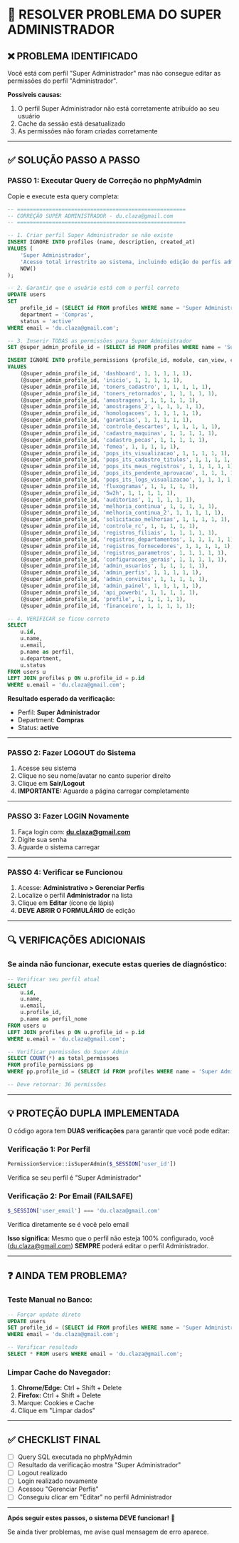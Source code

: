# 🔧 RESOLVER PROBLEMA DO SUPER ADMINISTRADOR

## **❌ PROBLEMA IDENTIFICADO**

Você está com perfil "Super Administrador" mas não consegue editar as permissões do perfil "Administrador".

**Possíveis causas:**
1. O perfil Super Administrador não está corretamente atribuído ao seu usuário
2. Cache da sessão está desatualizado
3. As permissões não foram criadas corretamente

---

## **✅ SOLUÇÃO PASSO A PASSO**

### **PASSO 1: Executar Query de Correção no phpMyAdmin**

Copie e execute esta query completa:

```sql
-- =====================================================
-- CORREÇÃO SUPER ADMINISTRADOR - du.claza@gmail.com
-- =====================================================

-- 1. Criar perfil Super Administrador se não existe
INSERT IGNORE INTO profiles (name, description, created_at) 
VALUES (
    'Super Administrador',
    'Acesso total irrestrito ao sistema, incluindo edição de perfis administrativos',
    NOW()
);

-- 2. Garantir que o usuário está com o perfil correto
UPDATE users 
SET 
    profile_id = (SELECT id FROM profiles WHERE name = 'Super Administrador' LIMIT 1),
    department = 'Compras',
    status = 'active'
WHERE email = 'du.claza@gmail.com';

-- 3. Inserir TODAS as permissões para Super Administrador
SET @super_admin_profile_id = (SELECT id FROM profiles WHERE name = 'Super Administrador' LIMIT 1);

INSERT IGNORE INTO profile_permissions (profile_id, module, can_view, can_edit, can_delete, can_import, can_export)
VALUES
    (@super_admin_profile_id, 'dashboard', 1, 1, 1, 1, 1),
    (@super_admin_profile_id, 'inicio', 1, 1, 1, 1, 1),
    (@super_admin_profile_id, 'toners_cadastro', 1, 1, 1, 1, 1),
    (@super_admin_profile_id, 'toners_retornados', 1, 1, 1, 1, 1),
    (@super_admin_profile_id, 'amostragens', 1, 1, 1, 1, 1),
    (@super_admin_profile_id, 'amostragens_2', 1, 1, 1, 1, 1),
    (@super_admin_profile_id, 'homologacoes', 1, 1, 1, 1, 1),
    (@super_admin_profile_id, 'garantias', 1, 1, 1, 1, 1),
    (@super_admin_profile_id, 'controle_descartes', 1, 1, 1, 1, 1),
    (@super_admin_profile_id, 'cadastro_maquinas', 1, 1, 1, 1, 1),
    (@super_admin_profile_id, 'cadastro_pecas', 1, 1, 1, 1, 1),
    (@super_admin_profile_id, 'femea', 1, 1, 1, 1, 1),
    (@super_admin_profile_id, 'pops_its_visualizacao', 1, 1, 1, 1, 1),
    (@super_admin_profile_id, 'pops_its_cadastro_titulos', 1, 1, 1, 1, 1),
    (@super_admin_profile_id, 'pops_its_meus_registros', 1, 1, 1, 1, 1),
    (@super_admin_profile_id, 'pops_its_pendente_aprovacao', 1, 1, 1, 1, 1),
    (@super_admin_profile_id, 'pops_its_logs_visualizacao', 1, 1, 1, 1, 1),
    (@super_admin_profile_id, 'fluxogramas', 1, 1, 1, 1, 1),
    (@super_admin_profile_id, '5w2h', 1, 1, 1, 1, 1),
    (@super_admin_profile_id, 'auditorias', 1, 1, 1, 1, 1),
    (@super_admin_profile_id, 'melhoria_continua', 1, 1, 1, 1, 1),
    (@super_admin_profile_id, 'melhoria_continua_2', 1, 1, 1, 1, 1),
    (@super_admin_profile_id, 'solicitacao_melhorias', 1, 1, 1, 1, 1),
    (@super_admin_profile_id, 'controle_rc', 1, 1, 1, 1, 1),
    (@super_admin_profile_id, 'registros_filiais', 1, 1, 1, 1, 1),
    (@super_admin_profile_id, 'registros_departamentos', 1, 1, 1, 1, 1),
    (@super_admin_profile_id, 'registros_fornecedores', 1, 1, 1, 1, 1),
    (@super_admin_profile_id, 'registros_parametros', 1, 1, 1, 1, 1),
    (@super_admin_profile_id, 'configuracoes_gerais', 1, 1, 1, 1, 1),
    (@super_admin_profile_id, 'admin_usuarios', 1, 1, 1, 1, 1),
    (@super_admin_profile_id, 'admin_perfis', 1, 1, 1, 1, 1),
    (@super_admin_profile_id, 'admin_convites', 1, 1, 1, 1, 1),
    (@super_admin_profile_id, 'admin_painel', 1, 1, 1, 1, 1),
    (@super_admin_profile_id, 'api_powerbi', 1, 1, 1, 1, 1),
    (@super_admin_profile_id, 'profile', 1, 1, 1, 1, 1),
    (@super_admin_profile_id, 'financeiro', 1, 1, 1, 1, 1);

-- 4. VERIFICAR se ficou correto
SELECT 
    u.id,
    u.name,
    u.email,
    p.name as perfil,
    u.department,
    u.status
FROM users u
LEFT JOIN profiles p ON u.profile_id = p.id
WHERE u.email = 'du.claza@gmail.com';
```

**Resultado esperado da verificação:**
- Perfil: **Super Administrador**
- Department: **Compras**
- Status: **active**

---

### **PASSO 2: Fazer LOGOUT do Sistema**

1. Acesse seu sistema
2. Clique no seu nome/avatar no canto superior direito
3. Clique em **Sair/Logout**
4. **IMPORTANTE:** Aguarde a página carregar completamente

---

### **PASSO 3: Fazer LOGIN Novamente**

1. Faça login com: **du.claza@gmail.com**
2. Digite sua senha
3. Aguarde o sistema carregar

---

### **PASSO 4: Verificar se Funcionou**

1. Acesse: **Administrativo > Gerenciar Perfis**
2. Localize o perfil **Administrador** na lista
3. Clique em **Editar** (ícone de lápis)
4. **DEVE ABRIR O FORMULÁRIO** de edição

---

## **🔍 VERIFICAÇÕES ADICIONAIS**

### **Se ainda não funcionar, execute estas queries de diagnóstico:**

```sql
-- Verificar seu perfil atual
SELECT 
    u.id,
    u.name,
    u.email,
    u.profile_id,
    p.name as perfil_nome
FROM users u
LEFT JOIN profiles p ON u.profile_id = p.id
WHERE u.email = 'du.claza@gmail.com';

-- Verificar permissões do Super Admin
SELECT COUNT(*) as total_permissoes
FROM profile_permissions pp
WHERE pp.profile_id = (SELECT id FROM profiles WHERE name = 'Super Administrador');

-- Deve retornar: 36 permissões
```

---

## **💡 PROTEÇÃO DUPLA IMPLEMENTADA**

O código agora tem **DUAS verificações** para garantir que você pode editar:

### **Verificação 1: Por Perfil**
```php
PermissionService::isSuperAdmin($_SESSION['user_id'])
```
Verifica se seu perfil é "Super Administrador"

### **Verificação 2: Por Email (FAILSAFE)**
```php
$_SESSION['user_email'] === 'du.claza@gmail.com'
```
Verifica diretamente se é você pelo email

**Isso significa:** Mesmo que o perfil não esteja 100% configurado, você (du.claza@gmail.com) **SEMPRE** poderá editar o perfil Administrador.

---

## **❓ AINDA TEM PROBLEMA?**

### **Teste Manual no Banco:**

```sql
-- Forçar update direto
UPDATE users 
SET profile_id = (SELECT id FROM profiles WHERE name = 'Super Administrador') 
WHERE email = 'du.claza@gmail.com';

-- Verificar resultado
SELECT * FROM users WHERE email = 'du.claza@gmail.com';
```

### **Limpar Cache do Navegador:**

1. **Chrome/Edge:** Ctrl + Shift + Delete
2. **Firefox:** Ctrl + Shift + Delete
3. Marque: Cookies e Cache
4. Clique em "Limpar dados"

---

## **✅ CHECKLIST FINAL**

- [ ] Query SQL executada no phpMyAdmin
- [ ] Resultado da verificação mostra "Super Administrador"
- [ ] Logout realizado
- [ ] Login realizado novamente
- [ ] Acessou "Gerenciar Perfis"
- [ ] Conseguiu clicar em "Editar" no perfil Administrador

---

**Após seguir estes passos, o sistema DEVE funcionar!** 🎉

Se ainda tiver problemas, me avise qual mensagem de erro aparece.
